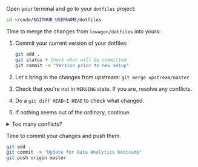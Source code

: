 Open your terminal and go to your `dotfiles` project:

```bash
cd ~/code/$GITHUB_USERNAME/dotfiles
```

Time to merge the changes from `lewagon/dotfiles` into yours:

1. Commit your current version of your dotfiles:

   ```bash
   git add .
   git status # Check what will be committed
   git commit -m "Version prior to new setup"
   ```

1. Let's bring in the changes from upstream: `git merge upstream/master`

1. Check that you're not in `MERGING` state. If you are, resolve any conflicts.

1. Do a `git diff HEAD~1 HEAD` to check what changed.

1. If nothing seems out of the ordinary, continue

<details>
  <summary>Too many conflicts?
  </summary>

  Let's just take over the current version from `lewagon/dotfiles`.

  First abort the merge: `git merge --abort`.

  Run `<CODE_EDITOR_CMD> .`

  In <CODE_EDITOR>, open the `zshrc` file. Replace its content with the [newest version](https://raw.githubusercontent.com/lewagon/dotfiles/master/zshrc). Save to disk.

  Still in <CODE_EDITOR>, open the `zprofile` file. Replace its content with the [newest version](https://raw.githubusercontent.com/lewagon/dotfiles/master/zprofile). Save to disk.

  Back in the terminal, run a `git diff` and check if this didn't remove any personal configuration setting that you wanted to keep.

</details>

Time to commit your changes and push them.

```bash
git add .
git commit -m "Update for Data Analytics bootcamp"
git push origin master
```

</details>
